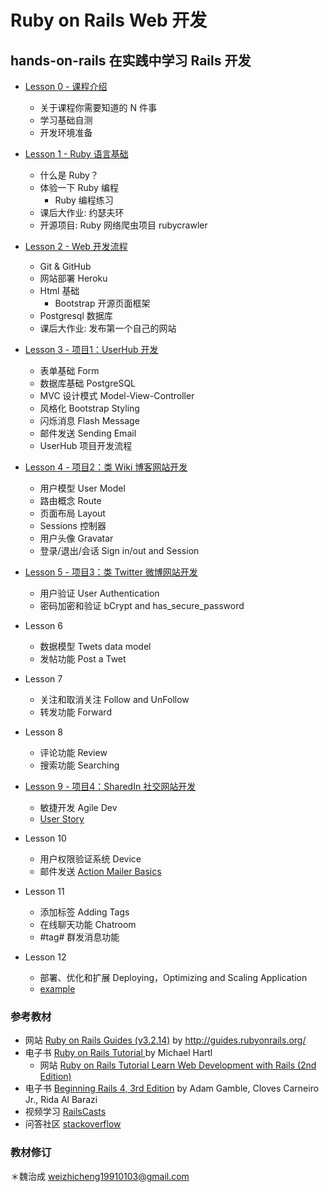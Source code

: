 # Ruby on Rails Web 开发

## hands-on-rails 在实践中学习 Rails 开发

* [Lesson 0 - 课程介绍](0-intro.md)
  - 关于课程你需要知道的 N 件事
  - 学习基础自测
  - 开发环境准备

* [Lesson 1 - Ruby 语言基础](1-ruby-basics.md)
  - 什么是 Ruby？
  - 体验一下 Ruby 编程
    - Ruby 编程练习 
  - 课后大作业: 约瑟夫环
  - 开源项目: Ruby 网络爬虫项目 rubycrawler

* [Lesson 2 - Web 开发流程](2-web-dev-basics.md)
  - Git & GitHub
  - 网站部署 Heroku 
  - Html 基础 
    - Bootstrap 开源页面框架
  - Postgresql 数据库
  - 课后大作业: 发布第一个自己的网站 

* [Lesson 3 - 项目1：UserHub 开发](3-userhub-dev.md)
  - 表单基础 Form 
  - 数据库基础 PostgreSQL
  - MVC 设计模式 Model-View-Controller
  - 风格化 Bootstrap Styling
  - 闪烁消息 Flash Message
  - 邮件发送 Sending Email
  - UserHub 项目开发流程

* [Lesson 4 - 项目2：类 Wiki 博客网站开发](4-wiki-dev.md)
  - 用户模型 User Model
  - 路由概念 Route 
  - 页面布局 Layout 
  - Sessions 控制器
  - 用户头像 Gravatar
  - 登录/退出/会话 Sign in/out and Session
  
* [Lesson 5 - 项目3：类 Twitter 微博网站开发](5-twitter-dev.md)
  - 用户验证 User Authentication
  - 密码加密和验证 bCrypt and has_secure_password

* Lesson 6 
  - 数据模型 Twets data model
  - 发帖功能 Post a Twet

* Lesson 7 
  - 关注和取消关注 Follow and UnFollow
  - 转发功能 Forward

* Lesson 8 
  - 评论功能 Review
  - 搜索功能 Searching

* [Lesson 9 - 项目4：SharedIn 社交网站开发](6-sharedin-dev.md)
  - 敏捷开发 Agile Dev
  - [User Story](http://www.mountaingoatsoftware.com/agile/user-stories)

* Lesson 10 
  - 用户权限验证系统 Device
  - 邮件发送 [Action Mailer Basics](http://guides.rubyonrails.org/action_mailer_basics.html)

* Lesson 11 
  - 添加标签 Adding Tags
  - 在线聊天功能 Chatroom
  - #tag# 群发消息功能

* Lesson 12 
  - 部署、优化和扩展 Deploying，Optimizing and Scaling Application
  - [example](https://www.pivotaltracker.com/s/projects/646869)

### 参考教材
* 网站 [Ruby on Rails Guides (v3.2.14)](http://guides.rubyonrails.org/v3.2.14/) by http://guides.rubyonrails.org/
* 电子书 [Ruby on Rails Tutorial ](http://it-ebooks.info/book/1276/) by Michael Hartl 
  - 网站 [Ruby on Rails Tutorial Learn Web Development with Rails (2nd Edition)](http://ruby.railstutorial.org/ruby-on-rails-tutorial-book)
* 电子书 [Beginning Rails 4, 3rd Edition](http://it-ebooks.info/book/3030/) by Adam Gamble, Cloves Carneiro Jr., Rida Al Barazi
* 视频学习 [RailsCasts](http://railscasts.com/)
* 问答社区 [stackoverflow](http://stackoverflow.com/)

### 教材修订
＊魏治成 weizhicheng19910103@gmail.com
